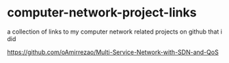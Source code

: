 # computer-network-project-links
a collection of links to my computer network related projects on github that i did

https://github.com/oAmirrezao/Multi-Service-Network-with-SDN-and-QoS

